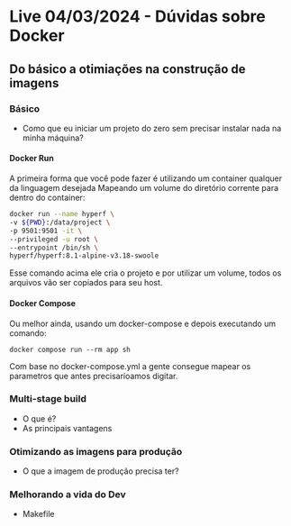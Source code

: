 # Live 04/03/2024 - Dúvidas sobre Docker
## Do básico a otimiações na construção de imagens

### Básico
- Como que eu iniciar um projeto do zero sem precisar instalar nada na minha máquina?

#### Docker Run
A primeira forma que você pode fazer é utilizando um container qualquer da linguagem desejada
Mapeando um volume do diretório corrente para dentro do container:
```bash
docker run --name hyperf \
-v ${PWD}:/data/project \
-p 9501:9501 -it \
--privileged -u root \
--entrypoint /bin/sh \
hyperf/hyperf:8.1-alpine-v3.18-swoole
```
Esse comando acima ele cria o projeto e por utilizar um volume, todos os arquivos vão ser copiados para seu host.


#### Docker Compose
Ou melhor ainda, usando um docker-compose e depois executando um comando:
```
docker compose run --rm app sh
```
Com base no docker-compose.yml a gente consegue mapear os parametros que antes precisaríoamos digitar.

### Multi-stage build

- O que é?
- As principais vantagens

### Otimizando as imagens para produção

- O que a imagem de produção precisa ter?

### Melhorando a vida do Dev
- Makefile